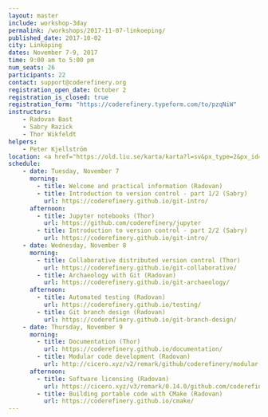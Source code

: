 ```yaml
---
layout: master
include: workshop-3day
permalink: /workshops/2017-11-07-linkoeping/
published_date: 2017-10-02
city: Linköping
dates: November 7-9, 2017
time: 9:00 am to 5:00 pm
num_seats: 26
participants: 22
contact: support@coderefinery.org
registration_open_date: October 2
registration_is_closed: true
registration_form: "https://coderefinery.typeform.com/to/pzqNiW"
instructors:
    - Radovan Bast
    - Sabry Razick
    - Thor Wikfeldt
helpers:
    - Peter Kjellström
location: <a href="https://old.liu.se/karta/karta?l=sv&px_type=2&px_id=184" target="_blank">Room G37, House G Galaxen, Campus Valla</a>
schedule:
    - date: Tuesday, November 7
      morning:
        - title: Welcome and practical information (Radovan)
        - title: Introduction to version control - part 1/2 (Sabry)
          url: https://coderefinery.github.io/git-intro/
      afternoon:
        - title: Jupyter notebooks (Thor)
          url: https://github.com/coderefinery/jupyter
        - title: Introduction to version control - part 2/2 (Sabry)
          url: https://coderefinery.github.io/git-intro/
    - date: Wednesday, November 8
      morning:
        - title: Collaborative distributed version control (Thor)
          url: https://coderefinery.github.io/git-collaborative/
        - title: Archaeology with Git (Radovan)
          url: https://coderefinery.github.io/git-archaeology/
      afternoon:
        - title: Automated testing (Radovan)
          url: https://coderefinery.github.io/testing/
        - title: Git branch design (Radovan)
          url: https://coderefinery.github.io/git-branch-design/
    - date: Thursday, November 9
      morning:
        - title: Documentation (Thor)
          url: https://coderefinery.github.io/documentation/
        - title: Modular code development (Radovan)
          url: http://cicero.xyz/v2/remark/github/coderefinery/modular-code-development/master/talk.md/
      afternoon:
        - title: Software licensing (Radovan)
          url: https://cicero.xyz/v3/remark/0.14.0/github.com/coderefinery/social-coding/master/talk.md
        - title: Building portable code with CMake (Radovan)
          url: https://coderefinery.github.io/cmake/
---
```

